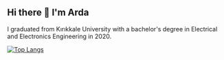 ## Hi there 👋 I'm Arda
I graduated from Kırıkkale University with a bachelor's degree in Electrical and Electronics Engineering in 2020.
<!--
**ardakozann/ardakozann** is a ✨ _special_ ✨ repository because its `README.md` (this file) appears on your GitHub profile.

Here are some ideas to get you started:

- 🔭 I’m currently working on ...
- 🌱 I’m currently learning ...
- 👯 I’m looking to collaborate on ...
- 🤔 I’m looking for help with ...
- 💬 Ask me about ...
- 📫 How to reach me: ...
- 😄 Pronouns: ...
- ⚡ Fun fact: ...
-->

[![Top Langs](https://github-readme-stats.vercel.app/api/top-langs/?username=ardakozann&layout=compact&theme=chartreuse-dark)](https://github.com/ardakozann)
